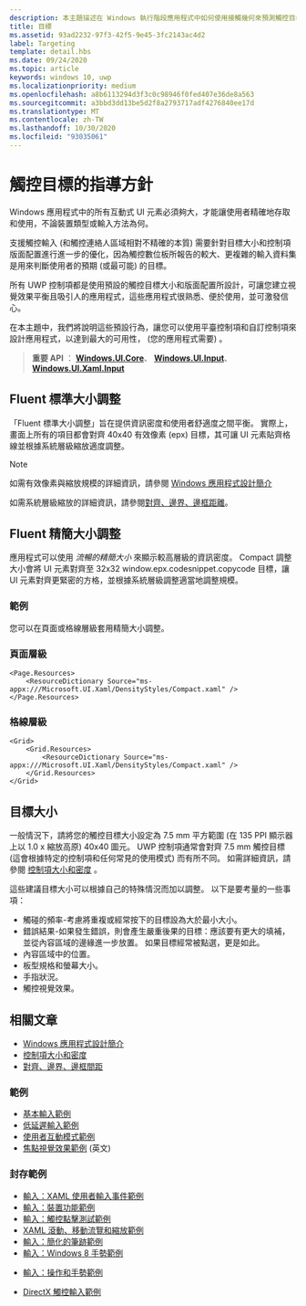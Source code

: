 ```yaml
---
description: 本主題描述在 Windows 執行階段應用程式中如何使用接觸幾何來預測觸控目標，並提供觸控目標的最佳做法。
title: 目標
ms.assetid: 93ad2232-97f3-42f5-9e45-3fc2143ac4d2
label: Targeting
template: detail.hbs
ms.date: 09/24/2020
ms.topic: article
keywords: windows 10, uwp
ms.localizationpriority: medium
ms.openlocfilehash: a8b6113294d3f3c0c98946f0fed407e36de8a563
ms.sourcegitcommit: a3bbd3dd13be5d2f8a2793717adf4276840ee17d
ms.translationtype: MT
ms.contentlocale: zh-TW
ms.lasthandoff: 10/30/2020
ms.locfileid: "93035061"
---
```

# <a name="guidelines-for-touch-targets"></a>觸控目標的指導方針

Windows 應用程式中的所有互動式 UI 元素必須夠大，才能讓使用者精確地存取和使用，不論裝置類型或輸入方法為何。

支援觸控輸入 (和觸控連絡人區域相對不精確的本質) 需要針對目標大小和控制項版面配置進行進一步的優化，因為觸控數位板所報告的較大、更複雜的輸入資料集是用來判斷使用者的預期 (或最可能) 的目標。

所有 UWP 控制項都是使用預設的觸控目標大小和版面配置所設計，可讓您建立視覺效果平衡且吸引人的應用程式，這些應用程式很熟悉、便於使用，並可激發信心。

在本主題中，我們將說明這些預設行為，讓您可以使用平臺控制項和自訂控制項來設計應用程式，以達到最大的可用性， (您的應用程式需要) 。

> **重要 API** ： [**Windows.UI.Core**](/uwp/api/Windows.UI.Core)、 [**Windows.UI.Input**](/uwp/api/Windows.UI.Input)、 [**Windows.UI.Xaml.Input**](/uwp/api/Windows.UI.Xaml.Input)

## <a name="fluent-standard-sizing"></a>Fluent 標準大小調整

「Fluent 標準大小調整」旨在提供資訊密度和使用者舒適度之間平衡。 實際上，畫面上所有的項目都會對齊 40x40 有效像素 (epx) 目標，其可讓 UI 元素貼齊格線並根據系統層級縮放適度調整。

> [!NOTE]
> 如需有效像素與縮放規模的詳細資訊，請參閱 [Windows 應用程式設計簡介](../basics/design-and-ui-intro.md#effective-pixels-and-scaling)
>
> 如需系統層級縮放的詳細資訊，請參閱[對齊、邊界、邊框距離](../layout/alignment-margin-padding.md)。

## <a name="fluent-compact-sizing"></a>Fluent 精簡大小調整

應用程式可以使用 *流暢的精簡大小* 來顯示較高層級的資訊密度。 Compact 調整大小會將 UI 元素對齊至 32x32 window.epx.codesnippet.copycode 目標，讓 UI 元素對齊更緊密的方格，並根據系統層級調整適當地調整規模。

### <a name="examples"></a>範例

您可以在頁面或格線層級套用精簡大小調整。

### <a name="page-level"></a>頁面層級

```xaml
<Page.Resources>
    <ResourceDictionary Source="ms-appx:///Microsoft.UI.Xaml/DensityStyles/Compact.xaml" />
</Page.Resources>
```

### <a name="grid-level"></a>格線層級

```xaml
<Grid>
    <Grid.Resources>
        <ResourceDictionary Source="ms-appx:///Microsoft.UI.Xaml/DensityStyles/Compact.xaml" />
    </Grid.Resources>
</Grid>
```

## <a name="target-size"></a>目標大小

一般情況下，請將您的觸控目標大小設定為 7.5 mm 平方範圍 (在 135 PPI 顯示器上以 1.0 x 縮放高原) 40x40 圖元。 UWP 控制項通常會對齊 7.5 mm 觸控目標 (這會根據特定的控制項和任何常見的使用模式) 而有所不同。 如需詳細資訊，請參閱 [控制項大小和密度](../style/spacing.md) 。

這些建議目標大小可以根據自己的特殊情況而加以調整。 以下是要考量的一些事項：

- 觸碰的頻率-考慮將重複或經常按下的目標設為大於最小大小。
- 錯誤結果-如果發生錯誤，則會產生嚴重後果的目標：應該要有更大的填補，並從內容區域的邊緣進一步放置。 如果目標經常被點選，更是如此。
- 內容區域中的位置。
- 板型規格和螢幕大小。
- 手指狀況。
- 觸控視覺效果。

## <a name="related-articles"></a>相關文章

- [Windows 應用程式設計簡介](../basics/design-and-ui-intro.md)
- [控制項大小和密度](../style/spacing.md)
- [對齊、邊界、邊框間距](../layout/alignment-margin-padding.md)

### <a name="samples"></a>範例

- [基本輸入範例](https://github.com/Microsoft/Windows-universal-samples/tree/master/Samples/BasicInput)
- [低延遲輸入範例](https://github.com/Microsoft/Windows-universal-samples/tree/master/Samples/LowLatencyInput)
- [使用者互動模式範例](https://github.com/Microsoft/Windows-universal-samples/tree/master/Samples/UserInteractionMode)
- [焦點視覺效果範例](https://github.com/Microsoft/Windows-universal-samples/tree/master/Samples/XamlFocusVisuals) \(英文\)

### <a name="archive-samples"></a>封存範例

- [輸入：XAML 使用者輸入事件範例](https://github.com/microsoftarchive/msdn-code-gallery-microsoft/tree/411c271e537727d737a53fa2cbe99eaecac00cc0/Official%20Windows%20Platform%20Sample/Input%20XAML%20user%20input%20events%20sample)
- [輸入：裝置功能範例](https://github.com/microsoftarchive/msdn-code-gallery-microsoft/tree/411c271e537727d737a53fa2cbe99eaecac00cc0/Official%20Windows%20Platform%20Sample/Windows%208%20app%20samples/%5BC%23%5D-Windows%208%20app%20samples/C%23/Windows%208%20app%20samples/Input%20Device%20capabilities%20sample%20(Windows%208))
- [輸入：觸控點擊測試範例](https://github.com/microsoftarchive/msdn-code-gallery-microsoft/tree/411c271e537727d737a53fa2cbe99eaecac00cc0/Official%20Windows%20Platform%20Sample/Windows%208%20desktop%20samples/%5BC%2B%2B%5D-Windows%208%20desktop%20samples/C%2B%2B/Windows%208%20desktop%20samples/Input%20Touch%20hit%20testing%20sample)
- [XAML 滾動、移動流覽和縮放範例](https://github.com/microsoftarchive/msdn-code-gallery-microsoft/tree/411c271e537727d737a53fa2cbe99eaecac00cc0/Official%20Windows%20Platform%20Sample/Universal%20Windows%20app%20samples/111487-Universal%20Windows%20app%20samples/XAML%20scrolling%2C%20panning%2C%20and%20zooming%20sample)
- [輸入：簡化的筆跡範例](https://github.com/microsoftarchive/msdn-code-gallery-microsoft/tree/411c271e537727d737a53fa2cbe99eaecac00cc0/Official%20Windows%20Platform%20Sample/Input%20Simplified%20ink%20sample)
- [輸入：Windows 8 手勢範例](/samples/browse/?redirectedfrom=MSDN-samples)
* [輸入：操作和手勢範例](https://github.com/microsoftarchive/msdn-code-gallery-microsoft/tree/411c271e537727d737a53fa2cbe99eaecac00cc0/Official%20Windows%20Platform%20Sample/Input%20Gestures%20and%20manipulations%20with%20GestureRecognizer)
- [DirectX 觸控輸入範例](https://github.com/microsoftarchive/msdn-code-gallery-microsoft/tree/411c271e537727d737a53fa2cbe99eaecac00cc0/Official%20Windows%20Platform%20Sample/Windows%208%20app%20samples/%5BC%2B%2B%5D-Windows%208%20app%20samples/C%2B%2B/Windows%208%20app%20samples/DirectX%20touch%20input%20sample%20(Windows%208))
